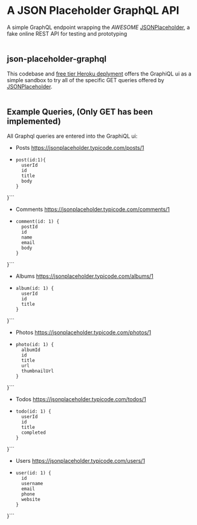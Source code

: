 # A JSON Placeholder GraphQL API
A simple GraphQL endpoint wrapping the *AWESOME*
<a href="https://jsonplaceholder.typicode.com/">JSONPlaceholder</a>, a fake online REST API for testing and prototyping
</br></br>
## json-placeholder-graphql
This codebase and <a href="https://json-placeholder-graphql.herokuapp.com/graphql">free tier Heroku deplyment</a> offers the GraphiQL ui as a simple sandbox to try all of the specific GET queries offered by <a href="https://jsonplaceholder.typicode.com/">JSONPlaceholder</a>.
</br></br>
## Example Queries, (Only GET has been implemented)
All Graphql queries are entered into the GraphiQL ui:

* Posts https://jsonplaceholder.typicode.com/posts/1
* ```{
  post(id:1){
    userId
    id
    title
    body
  }
}```

* Comments https://jsonplaceholder.typicode.com/comments/1
* ```{
  comment(id: 1) {
    postId
    id
    name
    email
    body
  }
}```


* Albums https://jsonplaceholder.typicode.com/albums/1
* ```{
  album(id: 1) {
    userId
    id
    title
  }
}```

* Photos https://jsonplaceholder.typicode.com/photos/1
* ```{
  photo(id: 1) {
    albumId
    id
    title
    url
    thumbnailUrl
  }
}```

* Todos https://jsonplaceholder.typicode.com/todos/1
* ```{
  todo(id: 1) {
    userId
    id
    title
    completed
  }
}```

* Users https://jsonplaceholder.typicode.com/users/1
* ```{
  user(id: 1) {
    id
    username
    email
    phone
    website
  }
}```

